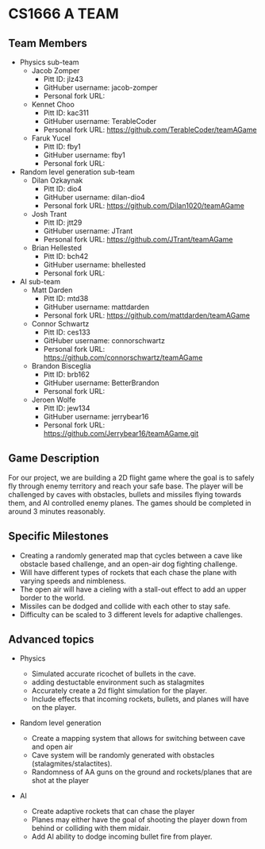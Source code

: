 # CS1666 A TEAM

## Team Members
* Physics sub-team
	* Jacob Zomper
		* Pitt ID: jlz43
		* GitHuber username: jacob-zomper
		* Personal fork URL: 
	* Kennet Choo
		* Pitt ID: kac311
		* GitHuber username: TerableCoder
		* Personal fork URL: https://github.com/TerableCoder/teamAGame
	* Faruk Yucel
		* Pitt ID: fby1
		* GitHuber username: fby1
		* Personal fork URL: 
* Random level generation sub-team
	* Dilan Ozkaynak
		* Pitt ID: dio4
		* GitHuber username: dilan-dio4
		* Personal fork URL: https://github.com/Dilan1020/teamAGame 
	* Josh Trant
		* Pitt ID: jtt29
		* GitHuber username: JTrant
		* Personal fork URL: https://github.com/JTrant/teamAGame
	* Brian Hellested
		* Pitt ID: bch42
		* GitHuber username: bhellested
		* Personal fork URL: 
* AI sub-team
	* Matt Darden
		* Pitt ID: mtd38
		* GitHuber username: mattdarden
		* Personal fork URL: https://github.com/mattdarden/teamAGame
	* Connor Schwartz
		* Pitt ID: ces133
		* GitHuber username: connorschwartz
		* Personal fork URL: https://github.com/connorschwartz/teamAGame
	* Brandon Bisceglia
		* Pitt ID: brb162
		* GitHuber username: BetterBrandon
		* Personal fork URL: 
	* Jeroen Wolfe
		* Pitt ID: jew134
		* GitHuber username: jerrybear16
		* Personal fork URL: https://github.com/Jerrybear16/teamAGame.git

## Game Description

For our project, we are building a 2D flight game where the goal is
 to safely fly through enemy territory and reach your safe base. 
 The player will be challenged by caves with obstacles, bullets 
 and missiles flying towards them, and AI controlled enemy planes.
 The games should be completed in around 3 minutes reasonably.


## Specific Milestones

* Creating a randomly generated map that cycles between a cave 
	like obstacle based challenge, and an open-air dog fighting challenge.
* Will have different types of rockets that each chase the plane with varying speeds and nimbleness. 
* The open air will have a cieling with a stall-out effect to add an upper border to the world.
* Missiles can be dodged and collide with each other to stay safe.
* Difficulty can be scaled to 3 different levels for adaptive challenges. 


## Advanced topics

* Physics
	* Simulated accurate ricochet of bullets in the cave.
	* adding destuctable environment such as stalagmites 
	* Accurately create a 2d flight simulation for the player.
	* Include effects that incoming rockets, bullets, and planes will have on the player.
	
* Random level generation
	* Create a mapping system that allows for switching between cave and open air
	* Cave system will be randomly generated with obstacles (stalagmites/stalactites).
	* Randomness of AA guns on the ground and rockets/planes that are shot at the player

* AI
	* Create adaptive rockets that can chase the player
	* Planes may either have the goal of shooting the player down
		from behind or colliding with them midair.
	* Add AI ability to dodge incoming bullet fire from player.
